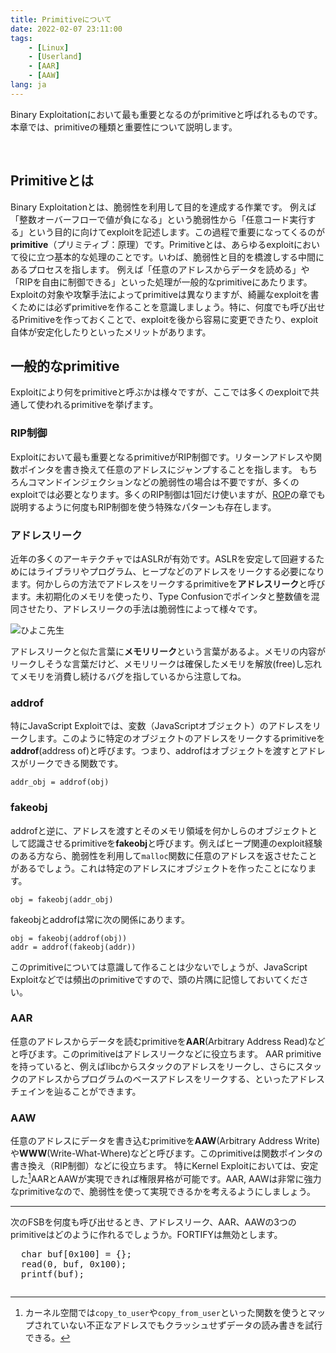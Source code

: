 ```yaml
---
title: Primitiveについて
date: 2022-02-07 23:11:00
tags:
    - [Linux]
    - [Userland]
    - [AAR]
    - [AAW]
lang: ja
---
```

Binary Exploitationにおいて最も重要となるのがprimitiveと呼ばれるものです。本章では、primitiveの種類と重要性について説明します。

<div class="column" title="目次">
<!-- toc --><br>
</div>

## Primitiveとは
Binary Exploitationとは、脆弱性を利用して目的を達成する作業です。
例えば「整数オーバーフローで値が負になる」という脆弱性から「任意コード実行する」という目的に向けてexploitを記述します。この過程で重要になってくるのが**primitive**（プリミティブ：原理）です。Primitiveとは、あらゆるexploitにおいて役に立つ基本的な処理のことです。いわば、脆弱性と目的を橋渡しする中間にあるプロセスを指します。
例えば「任意のアドレスからデータを読める」や「RIPを自由に制御できる」といった処理が一般的なprimitiveにあたります。Exploitの対象や攻撃手法によってprimitiveは異なりますが、綺麗なexploitを書くためには必ずprimitiveを作ることを意識しましょう。特に、何度でも呼び出せるPrimitiveを作っておくことで、exploitを後から容易に変更できたり、exploit自体が安定化したりといったメリットがあります。

## 一般的なprimitive
Exploitにより何をprimitiveと呼ぶかは様々ですが、ここでは多くのexploitで共通して使われるprimitiveを挙げます。

### RIP制御
Exploitにおいて最も重要となるprimitiveがRIP制御です。リターンアドレスや関数ポインタを書き換えて任意のアドレスにジャンプすることを指します。
もちろんコマンドインジェクションなどの脆弱性の場合は不要ですが、多くのexploitでは必要となります。多くのRIP制御は1回だけ使いますが、[ROP](../stack/rop.html)の章でも説明するように何度もRIP制御を使う特殊なパターンも存在します。

### アドレスリーク
近年の多くのアーキテクチャではASLRが有効です。ASLRを安定して回避するためにはライブラリやプログラム、ヒープなどのアドレスをリークする必要になります。何かしらの方法でアドレスをリークするprimitiveを**アドレスリーク**と呼びます。未初期化のメモリを使ったり、Type Confusionでポインタと整数値を混同させたり、アドレスリークの手法は脆弱性によって様々です。

<div class="balloon_l">
  <div class="faceicon"><img src="../img/piyo.jpg" alt="ひよこ先生" ></div>
  <p class="says">
    アドレスリークと似た言葉に<b>メモリリーク</b>という言葉があるよ。メモリの内容がリークしそうな言葉だけど、メモリリークは確保したメモリを解放(free)し忘れてメモリを消費し続けるバグを指しているから注意してね。
  </p>
</div>

### addrof
特にJavaScript Exploitでは、変数（JavaScriptオブジェクト）のアドレスをリークします。このように特定のオブジェクトのアドレスをリークするprimitiveを**addrof**(address of)と呼びます。つまり、addrofはオブジェクトを渡すとアドレスがリークできる関数です。
```
addr_obj = addrof(obj)
```

### fakeobj
addrofと逆に、アドレスを渡すとそのメモリ領域を何かしらのオブジェクトとして認識させるprimitiveを**fakeobj**と呼びます。例えばヒープ関連のexploit経験のある方なら、脆弱性を利用して`malloc`関数に任意のアドレスを返させたことがあるでしょう。これは特定のアドレスにオブジェクトを作ったことになります。
```
obj = fakeobj(addr_obj)
```
fakeobjとaddrofは常に次の関係にあります。
```
obj = fakeobj(addrof(obj))
addr = addrof(fakeobj(addr))
```
このprimitiveについては意識して作ることは少ないでしょうが、JavaScript Exploitなどでは頻出のprimitiveですので、頭の片隅に記憶しておいてください。

### AAR
任意のアドレスからデータを読むprimitiveを**AAR**(Arbitrary Address Read)などと呼びます。このprimitiveはアドレスリークなどに役立ちます。
AAR primitiveを持っていると、例えばlibcからスタックのアドレスをリークし、さらにスタックのアドレスからプログラムのベースアドレスをリークする、といったアドレスチェインを辿ることができます。

### AAW
任意のアドレスにデータを書き込むprimitiveを**AAW**(Arbitrary Address Write)や**WWW**(Write-What-Where)などと呼びます。このprimitiveは関数ポインタの書き換え（RIP制御）などに役立ちます。
特にKernel Exploitにおいては、安定した[^1]AARとAAWが実現できれば権限昇格が可能です。AAR, AAWは非常に強力なprimitiveなので、脆弱性を使って実現できるかを考えるようにしましょう。

[^1]: カーネル空間では`copy_to_user`や`copy_from_user`といった関数を使うとマップされていない不正なアドレスでもクラッシュせずデータの読み書きを試行できる。

----

<div class="column" title="例題">
  次のFSBを何度も呼び出せるとき、アドレスリーク、AAR、AAWの3つのprimitiveはどのように作れるでしょうか。FORTIFYは無効とします。
  <pre>
  char buf[0x100] = {};
  read(0, buf, 0x100);
  printf(buf);</pre>
</div>

